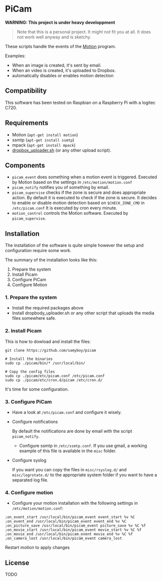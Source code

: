 # PiCam

**WARNING: This project is under heavy developpment**

> Note that this is a personal project.
> It might not fit you at all.
> It does not work well anyway and is sketchy.

These scripts handle the events of the [Motion](http://www.lavrsen.dk/foswiki/bin/view/Motion/WebHome) program.

Examples:

* When an image is created, it's sent by email.
* When an video is created, it's uploaded to Dropbox.
* automatically disables or enables motion detection

## Compatibility

This software has been tested on Raspbian on a Raspberry Pi with a logitec C720.

## Requirements

* Motion (`apt-get install motion`)
* ssmtp (`apt-get install ssmtp`)
* mpack (`apt-get install mpack`)
* [dropbox_uploader.sh](https://github.com/andreafabrizi/Dropbox-Uploader)
  (or any other upload script).

## Components

* `picam_event` does something when a motion event is triggered.
Executed by Motion based on the settings in `/etc/motion/motion.conf`
* `picam_notify` notifies you of something by email.
* `picam_supervise` checks if the zone is secure and does appropriate action.
    By default it is executed to check if the zone is secure.
    It decides to enable or disable motion detection based on `$CHECK_ZONE_CMD` in `/etc/picam.conf`
    It is executed by cron every minute.
* `motion_control` controls the Motion software. Executed by `picam_supervise`.

## Installation

The installation of the software is quite simple however the setup and configuration
require some work.

The summary of the installation looks like this:

1. Prepare the system
2. Install Picam
3. Configure PiCam
4. Configure Motion

### 1. Prepare the system

* Install the required packages above
* Install dropbody_uploader.sh or any other script that uploads the media files somewhere safe.

### 2. Install Picam

This is how to dowload and install the files:

```
git clone https://github.com/samyboy/picam

# Install the binaries
sudo cp ./picam/bin/* /usr/local/bin/

# Copy the config files
sudo cp ./picam/etc/picam.conf /etc/picam.conf
sudo cp ./picam/etc/cron.d/picam /etc/cron.d/
```

It's time for some configuration.

### 3. Configure PiCam

* Have a look at `/etc/picam.conf` and configure it wisely.

* Configure notifications

    By default the notifications are done by email with the script `picam_notify`.

    * Configure ssmtp in `/etc/ssmtp.conf`.
    If you use gmail, a working example of this file is available in the
    `misc` folder.

* Configure syslog

    If you want you can copy the files in `misc/rsyslog.d/` and
    `misc/logrotate.d/` to the appropriate system folder if you want to have a
    separated log file.

### 4. Configure motion

* Configure your motion installation with the following settings in `/etc/motion/motion.conf`:

```
;on_event_start /usr/local/bin/picam_event event_start %v %C
;on_event_end /usr/local/bin/picam_event event_end %v %C
;on_picture_save /usr/local/bin/picam_event picture_save %v %C %f
;on_movie_start /usr/local/bin/picam_event movie_start %v %C %f
;on_movie_end /usr/local/bin/picam_event movie_end %v %C %f
;on_camera_lost /usr/local/bin/picam_event camera_lost
```

Restart motion to apply changes

## License

TODO

